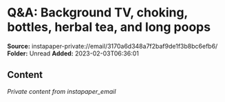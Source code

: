 # Q&A: Background TV, choking, bottles, herbal tea, and long poops

**Source:** instapaper-private://email/3170a6d348a7f2baf9de1f3b8bc6efb6/
**Folder:** Unread
**Added:** 2023-02-03T06:36:01




## Content
*Private content from instapaper_email*
